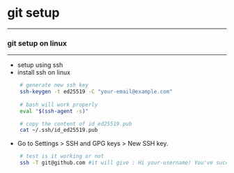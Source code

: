 # git setup
---
### git setup on linux
---

- setup using ssh 
- install ssh on linux

```bash
    # generate new ssh key
    ssh-keygen -t ed25519 -C "your-email@example.com"
    
    # bash will work properly
    eval "$(ssh-agent -s)"

    # copy the content of id_ed25519.pub
    cat ~/.ssh/id_ed25519.pub
```

- Go to Settings > SSH and GPG keys > New SSH key.

```bash
    # test is it working or not 
    ssh -T git@github.com #it will give : Hi your-username! You've successfully authenticated, but GitHub does not provide shell access.
```
